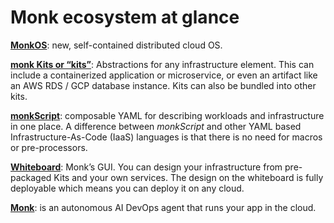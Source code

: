 # Monk ecosystem at glance

[**MonkOS**](/about/monkos.md): new, self-contained distributed cloud OS. 

[**monk Kits or “kits”**](/about/kits.md):  Abstractions for any infrastructure element. This can include a containerized application or microservice, or even an artifact like an AWS RDS / GCP database instance. Kits can also be bundled into other kits.

[**monkScript**](/about/monkscript.md): composable YAML for describing workloads and infrastructure in one place. A difference between *monkScript* and other YAML based Infrastructure-As-Code (IaaS) languages is that there is no need for macros or pre-processors. 

[**Whiteboard**](/about/whiteboard.md): Monk’s GUI. You can design your infrastructure from pre-packaged Kits and your own services. The design on the whiteboard is fully deployable which means you can deploy it on any cloud. 

[**Monk**](/about/monkx.md): is an autonomous AI DevOps agent that runs your app in the cloud. 
